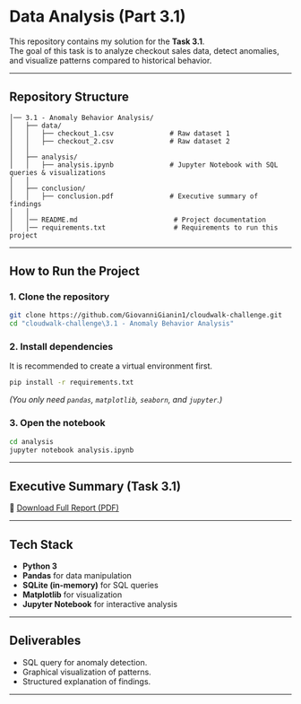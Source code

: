 #  Data Analysis (Part 3.1)

This repository contains my solution for the **Task 3.1**.  
The goal of this task is to analyze checkout sales data, detect anomalies, and visualize patterns compared to historical behavior.

---

##  Repository Structure
```
│── 3.1 - Anomaly Behavior Analysis/ 
│   ├── data/ 
│   │   ├── checkout_1.csv              # Raw dataset 1 
│   │   ├── checkout_2.csv              # Raw dataset 2 
│   │ 
│   ├── analysis/ 
│   │   ├── analysis.ipynb              # Jupyter Notebook with SQL queries & visualizations 
│   │ 
│   ├── conclusion/ 
│   │   ├── conclusion.pdf              # Executive summary of findings 
│   │ 
│   │── README.md                        # Project documentation 
│   │── requirements.txt                 # Requirements to run this project 
```

---

## How to Run the Project

### 1. Clone the repository
```bash
git clone https://github.com/GiovanniGianin1/cloudwalk-challenge.git
cd "cloudwalk-challenge\3.1 - Anomaly Behavior Analysis"
```

### 2. Install dependencies
It is recommended to create a virtual environment first.

```bash
pip install -r requirements.txt
```

*(You only need `pandas`, `matplotlib`, `seaborn`, and `jupyter`.)*

### 3. Open the notebook
```bash
cd analysis
jupyter notebook analysis.ipynb
```

---

## Executive Summary (Task 3.1)

📄 [Download Full Report (PDF)](https://github.com/GiovanniGianin1/cloudwalk-challenge/blob/main/3.1%20-%20Anomaly%20Behavior%20Analysis/conclusion/conclusion.pdf)

---


## Tech Stack
- **Python 3**  
- **Pandas** for data manipulation  
- **SQLite (in-memory)** for SQL queries  
- **Matplotlib** for visualization  
- **Jupyter Notebook** for interactive analysis  

---

## Deliverables
- SQL query for anomaly detection.  
- Graphical visualization of patterns.  
- Structured explanation of findings.  

---